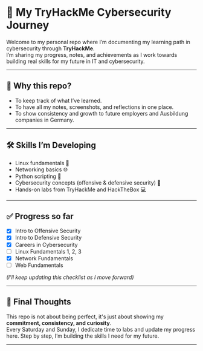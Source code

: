 # 🚀 My TryHackMe Cybersecurity Journey  

Welcome to my personal repo where I’m documenting my learning path in cybersecurity through **TryHackMe**.  
I’m sharing my progress, notes, and achievements as I work towards building real skills for my future in IT and cybersecurity.  

---

## 🎯 Why this repo?  
- To keep track of what I’ve learned.  
- To have all my notes, screenshots, and reflections in one place.  
- To show consistency and growth to future employers and Ausbildung companies in Germany.  

---

## 🛠️ Skills I’m Developing  
- Linux fundamentals 🐧  
- Networking basics 🌐  
- Python scripting 🐍  
- Cybersecurity concepts (offensive & defensive security) 🔐  
- Hands-on labs from TryHackMe and HackTheBox 💻  

---

## ✅ Progress so far  
- [x] Intro to Offensive Security  
- [x] Intro to Defensive Security  
- [x] Careers in Cybersecurity  
- [ ] Linux Fundamentals 1, 2, 3  
- [x] Network Fundamentals  
- [ ] Web Fundamentals  

*(I’ll keep updating this checklist as I move forward)*  

---

## 📌 Final Thoughts  
This repo is not about being perfect, it's just about showing my **commitment, consistency, and curiosity**.  
Every Saturday and Sunday, I dedicate time to labs and update my progress here. Step by step, I’m building the skills I need for my future.  

---
